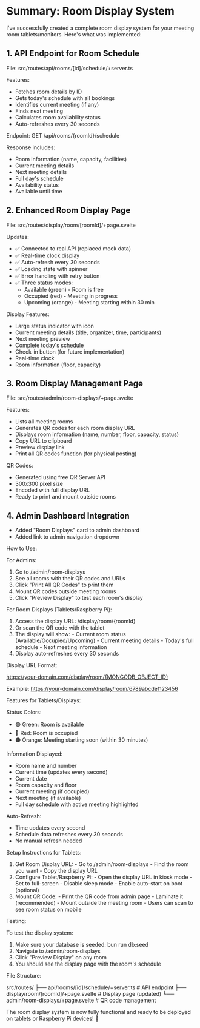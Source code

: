 # Summary: Room Display System

I've successfully created a complete room display system for your meeting room tablets/monitors. Here's what was implemented:

## 1. API Endpoint for Room Schedule

  File: src/routes/api/rooms/[id]/schedule/+server.ts

  Features:
  - Fetches room details by ID
  - Gets today's schedule with all bookings
  - Identifies current meeting (if any)
  - Finds next meeting
  - Calculates room availability status
  - Auto-refreshes every 30 seconds

  Endpoint: GET /api/rooms/{roomId}/schedule

  Response includes:
  - Room information (name, capacity, facilities)
  - Current meeting details
  - Next meeting details
  - Full day's schedule
  - Availability status
  - Available until time

## 2. Enhanced Room Display Page

  File: src/routes/display/room/[roomId]/+page.svelte

  Updates:
  - ✅ Connected to real API (replaced mock data)
  - ✅ Real-time clock display
  - ✅ Auto-refresh every 30 seconds
  - ✅ Loading state with spinner
  - ✅ Error handling with retry button
  - ✅ Three status modes:
    - Available (green) - Room is free
    - Occupied (red) - Meeting in progress
    - Upcoming (orange) - Meeting starting within 30 min

  Display Features:
  - Large status indicator with icon
  - Current meeting details (title, organizer, time, participants)
  - Next meeting preview
  - Complete today's schedule
  - Check-in button (for future implementation)
  - Real-time clock
  - Room information (floor, capacity)

## 3. Room Display Management Page

  File: src/routes/admin/room-displays/+page.svelte

  Features:
  - Lists all meeting rooms
  - Generates QR codes for each room display URL
  - Displays room information (name, number, floor, capacity, status)
  - Copy URL to clipboard
  - Preview display link
  - Print all QR codes function (for physical posting)

  QR Codes:
  - Generated using free QR Server API
  - 300x300 pixel size
  - Encoded with full display URL
  - Ready to print and mount outside rooms

## 4. Admin Dashboard Integration

  - Added "Room Displays" card to admin dashboard
  - Added link to admin navigation dropdown

  How to Use:

  For Admins:

  1. Go to /admin/room-displays
  2. See all rooms with their QR codes and URLs
  3. Click "Print All QR Codes" to print them
  4. Mount QR codes outside meeting rooms
  5. Click "Preview Display" to test each room's display

  For Room Displays (Tablets/Raspberry Pi):

  1. Access the display URL: /display/room/{roomId}
  2. Or scan the QR code with the tablet
  3. The display will show:
    - Current room status (Available/Occupied/Upcoming)
    - Current meeting details
    - Today's full schedule
    - Next meeting information
  4. Display auto-refreshes every 30 seconds

  Display URL Format:

  https://your-domain.com/display/room/{MONGODB_OBJECT_ID}

  Example: https://your-domain.com/display/room/6789abcdef123456

  Features for Tablets/Displays:

  Status Colors:
  - 🟢 Green: Room is available
  - 🔴 Red: Room is occupied
  - 🟠 Orange: Meeting starting soon (within 30 minutes)

  Information Displayed:
  - Room name and number
  - Current time (updates every second)
  - Current date
  - Room capacity and floor
  - Current meeting (if occupied)
  - Next meeting (if available)
  - Full day schedule with active meeting highlighted

  Auto-Refresh:
  - Time updates every second
  - Schedule data refreshes every 30 seconds
  - No manual refresh needed

  Setup Instructions for Tablets:

  1. Get Room Display URL:
    - Go to /admin/room-displays
    - Find the room you want
    - Copy the display URL
  2. Configure Tablet/Raspberry Pi:
    - Open the display URL in kiosk mode
    - Set to full-screen
    - Disable sleep mode
    - Enable auto-start on boot (optional)
  3. Mount QR Code:
    - Print the QR code from admin page
    - Laminate it (recommended)
    - Mount outside the meeting room
    - Users can scan to see room status on mobile

  Testing:

  To test the display system:
  1. Make sure your database is seeded: bun run db:seed
  2. Navigate to /admin/room-displays
  3. Click "Preview Display" on any room
  4. You should see the display page with the room's schedule

  File Structure:

  src/routes/
  ├── api/rooms/[id]/schedule/+server.ts    # API endpoint
  ├── display/room/[roomId]/+page.svelte    # Display page (updated)
  └── admin/room-displays/+page.svelte      # QR code management

  The room display system is now fully functional and ready to be deployed on tablets or Raspberry Pi devices! 🎉